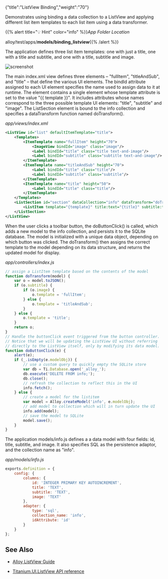 {"title":"ListView Binding","weight":"70"}

Demonstrates using binding a data collection to a ListView and applying different list item templates to each list item using a data transformer.

{{% alert title="💡 Hint" color="info" %}}*App Folder Location*

alloy/test/apps/**models/binding\_listview**{{% /alert %}}

The application defines three list item templates: one with just a title, one with a title and subtitle, and one with a title, subtitle and image.

![screenshot](/Images/appc/download/attachments/41845706/screenshot.png)

The main index.xml view defines three <ItemTemplate/> elements – "fullItem", "titleAndSub", and "title" – that define the various UI elements. The bindId attribute assigned to each UI element specifies the name used to assign data to it at runtime. The <ListSection/> element contains a single <ListItem/> element whose template attribute is set to the value "{{ template }}". It includes attributes whose names correspond to the three possible template UI elements: "title", "subtitle" and "image". The ListSection element is bound to the info collection and specifies a dataTransform function named doTransform().

*app/views/index.xml*

```xml
<ListView id="list" defaultItemTemplate="title">
    <Templates>
        <ItemTemplate name="fullItem" height="70">
            <ImageView bindId="image" class="image"/>
            <Label bindId="title" class="title text-and-image"/>
            <Label bindId="subtitle" class="subtitle text-and-image"/>
        </ItemTemplate>
        <ItemTemplate name="titleAndSub" height="70">
            <Label bindId="title" class="title"/>
            <Label bindId="subtitle" class="subtitle"/>
        </ItemTemplate>
        <ItemTemplate name="title" height="50">
            <Label bindId="title" class="title"/>
        </ItemTemplate>
    </Templates>
    <ListSection id="section" dataCollection="info" dataTransform="doTransform">
        <ListItem template="{template}" title:text="{title}" subtitle:text="{subtitle}" image:image="{image}"/>
    </ListSection>
</ListView>
```

When the user clicks a toolbar button, the doButtonClick() is called, which adds a new model to the info collection, and persists it to the SQLite database. The model is initialized with a unique data object, depending on which button was clicked. The doTransform() then assigns the correct template to the model depending on its data structure, and returns the updated model for display.

*app/controllers/index.js*

```javascript
// assign a ListItem template based on the contents of the model
function doTransform(model) {
    var o = model.toJSON();
    if (o.subtitle) {
        if (o.image) {
            o.template = 'fullItem';
        } else {
            o.template = 'titleAndSub';
        }
    } else {
        o.template = 'title';
    }
    return o;
}
// Handle the buttonClick event triggered from the button controller.
// Notice that we will be updating the ListView UI without referring
// directly to the ListView itself, only by modifying its data model.
function doButtonClick(e) {
    alert(e);
    if (_.isEmpty(e.modelObj)) {
        // use a custom query to quickly empty the SQLite store
        var db = Ti.Database.open('_alloy_');
        db.execute('DELETE FROM info;');
        db.close();
        // refresh the collection to reflect this in the UI
        info.fetch();
    } else {
        // create a model for the listitem
        var model = Alloy.createModel('info', e.modelObj);
        // add model to collection which will in turn update the UI
        info.add(model);
        // save the model to SQLite
        model.save();
    }
}
```

The application models/info.js defines a a data model with four fields: id, title, subtitle, and image. It also specifies SQL as the persistence adaptor, and the collection name as "info".

*app/models/info.js*

```javascript
exports.definition = {
    config: {
        columns: {
            id: 'INTEGER PRIMARY KEY AUTOINCREMENT',
            title: 'TEXT',
            subtitle: 'TEXT',
            image: 'TEXT'
        },
        adapter: {
            type: 'sql',
            collection_name: 'info',
            idAttribute: 'id'
        }
    }
};
```

## See Also

* [Alloy ListView Guide](#undefined)

* [Titanium.UI.ListView API reference](https://docs.appcelerator.com/platform/latest/#!/api/Titanium.UI.ListView)
